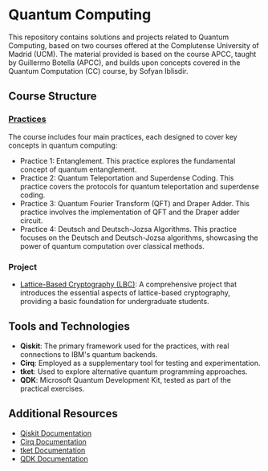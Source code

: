 # Quantum Computing

This repository contains solutions and projects related to Quantum Computing, based on two courses offered at the Complutense University of Madrid (UCM). The material provided is based on the course APCC, taught by Guillermo Botella (APCC), and builds upon concepts covered in the Quantum Computation (CC) course, by Sofyan Iblisdir.

## Course Structure

### [Practices](/Prácticas)
The course includes four main practices, each designed to cover key concepts in quantum computing:

- Practice 1: Entanglement. This practice explores the fundamental concept of quantum entanglement.
- Practice 2: Quantum Teleportation and Superdense Coding. This practice covers the protocols for quantum teleportation and superdense coding.
- Practice 3: Quantum Fourier Transform (QFT) and Draper Adder. This practice involves the implementation of QFT and the Draper adder circuit.
- Practice 4: Deutsch and Deutsch-Jozsa Algorithms. This practice focuses on the Deutsch and Deutsch-Jozsa algorithms, showcasing the power of quantum computation over classical methods.

### Project
- [Lattice-Based Cryptography (LBC)](/Proyecto%20(LBC)): A comprehensive project that introduces the essential aspects of lattice-based cryptography, providing a basic foundation for undergraduate students.

## Tools and Technologies
- **Qiskit**: The primary framework used for the practices, with real connections to IBM's quantum backends.
- **Cirq**: Employed as a supplementary tool for testing and experimentation.
- **tket**: Used to explore alternative quantum programming approaches.
- **QDK**: Microsoft Quantum Development Kit, tested as part of the practical exercises.

## Additional Resources
- [Qiskit Documentation](https://qiskit.org/documentation/)
- [Cirq Documentation](https://quantumai.google/cirq)
- [tket Documentation](https://cqcl.github.io/tket/pytket/api/)
- [QDK Documentation](https://docs.microsoft.com/en-us/azure/quantum/)
